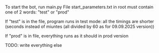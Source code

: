 To start the bot, run main.py
File start_parameters.txt in root must contain one of 2 words: "test" or "prod"

If "test" is in the file, program runs in test mode: all the timings are shorter (seconds instead of miuntes (all divided by 60 as for 09.09.2025 version))

If "prod" is in file, everything runs as it should in prod version

TODO: write everything else
